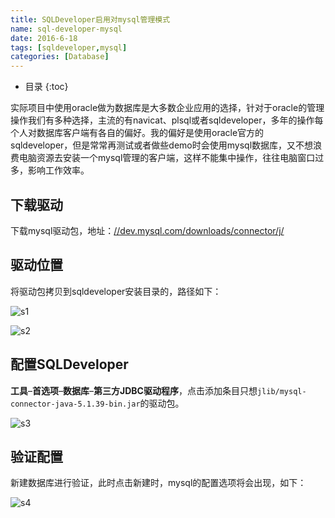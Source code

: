 ```yaml
---
title: SQLDeveloper启用对mysql管理模式
name: sql-developer-mysql
date: 2016-6-18
tags: [sqldeveloper,mysql]
categories: [Database]
---
```



* 目录
{:toc}

实际项目中使用oracle做为数据库是大多数企业应用的选择，针对于oracle的管理操作我们有多种选择，主流的有navicat、plsql或者sqldeveloper，多年的操作每个人对数据库客户端有各自的偏好。我的偏好是使用oracle官方的sqldeveloper，但是常常再测试或者做些demo时会使用mysql数据库，又不想浪费电脑资源去安装一个mysql管理的客户端，这样不能集中操作，往往电脑窗口过多，影响工作效率。

## 下载驱动

下载mysql驱动包，地址：[//dev.mysql.com/downloads/connector/j/](//dev.mysql.com/downloads/connector/j/)

## 驱动位置

将驱动包拷贝到sqldeveloper安装目录的，路径如下：

![s1](//vinnycc.oss-cn-shanghai.aliyuncs.com/20190321/sqldeveloper-mysql-1.png)

![s2](//vinnycc.oss-cn-shanghai.aliyuncs.com/20190321/sqldeveloper-mysql-2.png)

## 配置SQLDeveloper

**工具**–**首选项**–**数据库**–**第三方JDBC驱动程序**，点击添加条目只想`jlib/mysql-connector-java-5.1.39-bin.jar`的驱动包。

![s3](//vinnycc.oss-cn-shanghai.aliyuncs.com/20190321/sqldeveloper-mysql-3.png)

## 验证配置

新建数据库进行验证，此时点击新建时，mysql的配置选项将会出现，如下：

![s4](//vinnycc.oss-cn-shanghai.aliyuncs.com/20190321/sqldeveloper-mysql-4.png)


